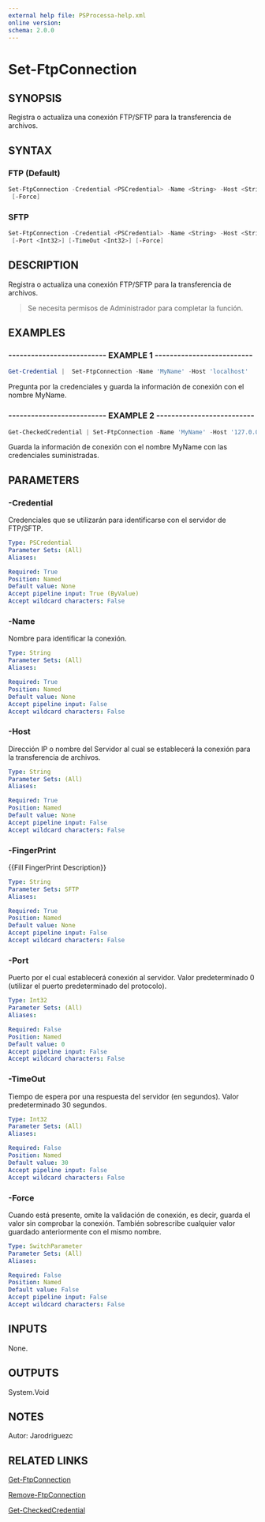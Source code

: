 ```yaml
---
external help file: PSProcessa-help.xml
online version: 
schema: 2.0.0
---
```


# Set-FtpConnection

## SYNOPSIS
Registra o actualiza una conexión FTP/SFTP para la transferencia de archivos.

## SYNTAX

### FTP (Default)
```powershell
Set-FtpConnection -Credential <PSCredential> -Name <String> -Host <String> [-Port <Int32>] [-TimeOut <Int32>]
 [-Force]
```

### SFTP
```powershell
Set-FtpConnection -Credential <PSCredential> -Name <String> -Host <String> -FingerPrint <String>
 [-Port <Int32>] [-TimeOut <Int32>] [-Force]
```

## DESCRIPTION
Registra o actualiza una conexión FTP/SFTP para la transferencia de archivos.
> Se necesita permisos de Administrador para completar la función.

## EXAMPLES

### -------------------------- EXAMPLE 1 --------------------------
```powershell
Get-Credential |  Set-FtpConnection -Name 'MyName' -Host 'localhost'
```

Pregunta por la credenciales y guarda la información de conexión con el nombre MyName.

### -------------------------- EXAMPLE 2 --------------------------
```powershell
Get-CheckedCredential | Set-FtpConnection -Name 'MyName' -Host '127.0.0.1'
```

Guarda la información de conexión con el nombre MyName con las credenciales suministradas.

## PARAMETERS

### -Credential
Credenciales que se utilizarán para identificarse con el servidor de FTP/SFTP.

```yaml
Type: PSCredential
Parameter Sets: (All)
Aliases: 

Required: True
Position: Named
Default value: None
Accept pipeline input: True (ByValue)
Accept wildcard characters: False
```

### -Name
Nombre para identificar la conexión.

```yaml
Type: String
Parameter Sets: (All)
Aliases: 

Required: True
Position: Named
Default value: None
Accept pipeline input: False
Accept wildcard characters: False
```

### -Host
Dirección IP o nombre del Servidor al cual se establecerá la conexión para la transferencia de archivos.

```yaml
Type: String
Parameter Sets: (All)
Aliases: 

Required: True
Position: Named
Default value: None
Accept pipeline input: False
Accept wildcard characters: False
```

### -FingerPrint
{{Fill FingerPrint Description}}

```yaml
Type: String
Parameter Sets: SFTP
Aliases: 

Required: True
Position: Named
Default value: None
Accept pipeline input: False
Accept wildcard characters: False
```

### -Port
Puerto por el cual establecerá conexión al servidor.
Valor predeterminado 0 (utilizar el puerto predeterminado del protocolo).

```yaml
Type: Int32
Parameter Sets: (All)
Aliases: 

Required: False
Position: Named
Default value: 0
Accept pipeline input: False
Accept wildcard characters: False
```

### -TimeOut
Tiempo de espera por una respuesta del servidor (en segundos).
Valor predeterminado 30 segundos.

```yaml
Type: Int32
Parameter Sets: (All)
Aliases: 

Required: False
Position: Named
Default value: 30
Accept pipeline input: False
Accept wildcard characters: False
```

### -Force
Cuando está presente, omite la validación de conexión, es decir, guarda el valor sin comprobar la conexión.
También sobrescribe cualquier valor guardado anteriormente con el mismo nombre.

```yaml
Type: SwitchParameter
Parameter Sets: (All)
Aliases: 

Required: False
Position: Named
Default value: False
Accept pipeline input: False
Accept wildcard characters: False
```

## INPUTS
None.

## OUTPUTS

System.Void

## NOTES
Autor: Jarodriguezc

## RELATED LINKS

[Get-FtpConnection](Get-FtpConnection.md)

[Remove-FtpConnection](Remove-FtpConnection.md)

[Get-CheckedCredential](Get-CheckedCredential.md)

